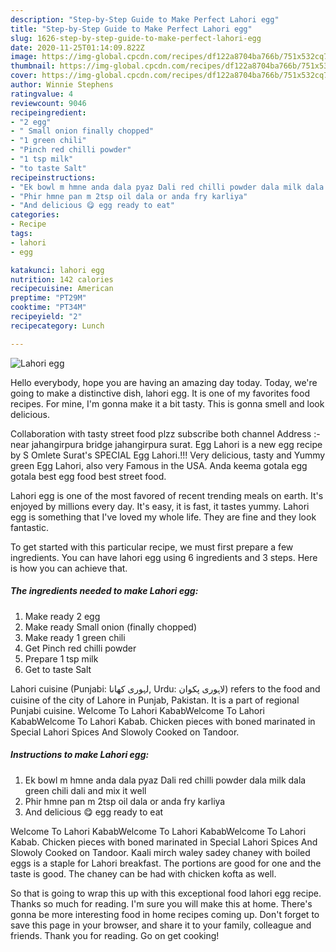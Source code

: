```yaml
---
description: "Step-by-Step Guide to Make Perfect Lahori egg"
title: "Step-by-Step Guide to Make Perfect Lahori egg"
slug: 1626-step-by-step-guide-to-make-perfect-lahori-egg
date: 2020-11-25T01:14:09.822Z
image: https://img-global.cpcdn.com/recipes/df122a8704ba766b/751x532cq70/lahori-egg-recipe-main-photo.jpg
thumbnail: https://img-global.cpcdn.com/recipes/df122a8704ba766b/751x532cq70/lahori-egg-recipe-main-photo.jpg
cover: https://img-global.cpcdn.com/recipes/df122a8704ba766b/751x532cq70/lahori-egg-recipe-main-photo.jpg
author: Winnie Stephens
ratingvalue: 4
reviewcount: 9046
recipeingredient:
- "2 egg"
- " Small onion finally chopped"
- "1 green chili"
- "Pinch red chilli powder"
- "1 tsp milk"
- "to taste Salt"
recipeinstructions:
- "Ek bowl m hmne anda dala pyaz Dali red chilli powder dala milk dala green chili dali and mix it well"
- "Phir hmne pan m 2tsp oil dala or anda fry karliya"
- "And delicious 😋 egg ready to eat"
categories:
- Recipe
tags:
- lahori
- egg

katakunci: lahori egg 
nutrition: 142 calories
recipecuisine: American
preptime: "PT29M"
cooktime: "PT34M"
recipeyield: "2"
recipecategory: Lunch

---
```



![Lahori egg](https://img-global.cpcdn.com/recipes/df122a8704ba766b/751x532cq70/lahori-egg-recipe-main-photo.jpg)

Hello everybody, hope you are having an amazing day today. Today, we're going to make a distinctive dish, lahori egg. It is one of my favorites food recipes. For mine, I'm gonna make it a bit tasty. This is gonna smell and look delicious.

Collaboration with tasty street food plzz subscribe both channel Address :- near jahangirpura bridge jahangirpura surat. Egg Lahori is a new egg recipe by S Omlete Surat&#39;s SPECIAL Egg Lahori.!!! Very delicious, tasty and Yummy green Egg Lahori, also very Famous in the USA. Anda keema gotala egg gotala best egg food best street food.

Lahori egg is one of the most favored of recent trending meals on earth. It's enjoyed by millions every day. It's easy, it is fast, it tastes yummy. Lahori egg is something that I've loved my whole life. They are fine and they look fantastic.


To get started with this particular recipe, we must first prepare a few ingredients. You can have lahori egg using 6 ingredients and 3 steps. Here is how you can achieve that.

<!--inarticleads1-->

##### The ingredients needed to make Lahori egg:

1. Make ready 2 egg
1. Make ready  Small onion (finally chopped)
1. Make ready 1 green chili
1. Get Pinch red chilli powder
1. Prepare 1 tsp milk
1. Get to taste Salt


Lahori cuisine (Punjabi: لہوری کھانا, Urdu: لاہوری پکوان‎) refers to the food and cuisine of the city of Lahore in Punjab, Pakistan. It is a part of regional Punjabi cuisine. Welcome To Lahori KababWelcome To Lahori KababWelcome To Lahori Kabab. Chicken pieces with boned marinated in Special Lahori Spices And Slowoly Cooked on Tandoor. 

<!--inarticleads2-->

##### Instructions to make Lahori egg:

1. Ek bowl m hmne anda dala pyaz Dali red chilli powder dala milk dala green chili dali and mix it well
1. Phir hmne pan m 2tsp oil dala or anda fry karliya
1. And delicious 😋 egg ready to eat


Welcome To Lahori KababWelcome To Lahori KababWelcome To Lahori Kabab. Chicken pieces with boned marinated in Special Lahori Spices And Slowoly Cooked on Tandoor. Kaali mirch waley sadey chaney with boiled eggs is a staple for Lahori breakfast. The portions are good for one and the taste is good. The chaney can be had with chicken kofta as well. 

So that is going to wrap this up with this exceptional food lahori egg recipe. Thanks so much for reading. I'm sure you will make this at home. There's gonna be more interesting food in home recipes coming up. Don't forget to save this page in your browser, and share it to your family, colleague and friends. Thank you for reading. Go on get cooking!
